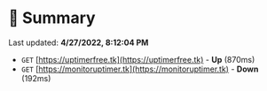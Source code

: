 # 📖 Summary
Last updated: **4/27/2022, 8:12:04 PM**

- `GET` [https://uptimerfree.tk](https://uptimerfree.tk) - **Up** (870ms)
- `GET` [https://monitoruptimer.tk](https://monitoruptimer.tk) - **Down** (192ms)
